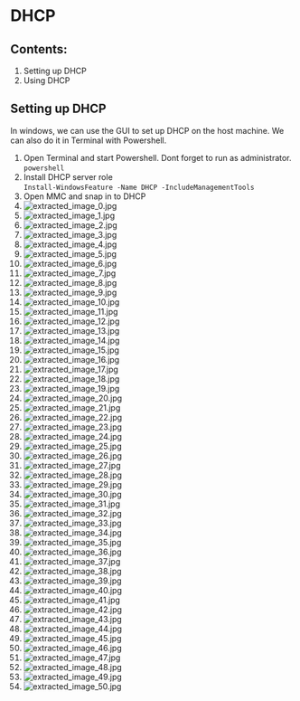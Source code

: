 # DHCP

## Contents:
1. Setting up DHCP
2. Using DHCP

## Setting up DHCP
In windows, we can use the GUI to set up DHCP on the host machine. We can also do it in Terminal with Powershell.
1. Open Terminal and start Powershell. Dont forget to run as administrator. \
`powershell`
2. Install DHCP server role \
`Install-WindowsFeature -Name DHCP -IncludeManagementTools`
3. Open MMC and snap in to DHCP
4. ![extracted_image_0.jpg](Assets%2FDHCP%2Fextracted_image_0.jpg)
5. ![extracted_image_1.jpg](Assets%2FDHCP%2Fextracted_image_1.jpg)
6. ![extracted_image_2.jpg](Assets%2FDHCP%2Fextracted_image_2.jpg)
7. ![extracted_image_3.jpg](Assets%2FDHCP%2Fextracted_image_3.jpg)
8. ![extracted_image_4.jpg](Assets%2FDHCP%2Fextracted_image_4.jpg)
9. ![extracted_image_5.jpg](Assets%2FDHCP%2Fextracted_image_5.jpg)
10. ![extracted_image_6.jpg](Assets%2FDHCP%2Fextracted_image_6.jpg)
11. ![extracted_image_7.jpg](Assets%2FDHCP%2Fextracted_image_7.jpg)
12. ![extracted_image_8.jpg](Assets%2FDHCP%2Fextracted_image_8.jpg)
13. ![extracted_image_9.jpg](Assets%2FDHCP%2Fextracted_image_9.jpg)
14. ![extracted_image_10.jpg](Assets%2FDHCP%2Fextracted_image_10.jpg)
15. ![extracted_image_11.jpg](Assets%2FDHCP%2Fextracted_image_11.jpg)
16. ![extracted_image_12.jpg](Assets%2FDHCP%2Fextracted_image_12.jpg)
17. ![extracted_image_13.jpg](Assets%2FDHCP%2Fextracted_image_13.jpg)
18. ![extracted_image_14.jpg](Assets%2FDHCP%2Fextracted_image_14.jpg)
19. ![extracted_image_15.jpg](Assets%2FDHCP%2Fextracted_image_15.jpg)
20. ![extracted_image_16.jpg](Assets%2FDHCP%2Fextracted_image_16.jpg)
21. ![extracted_image_17.jpg](Assets%2FDHCP%2Fextracted_image_17.jpg)
22. ![extracted_image_18.jpg](Assets%2FDHCP%2Fextracted_image_18.jpg)
23. ![extracted_image_19.jpg](Assets%2FDHCP%2Fextracted_image_19.jpg)
24. ![extracted_image_20.jpg](Assets%2FDHCP%2Fextracted_image_20.jpg)
25. ![extracted_image_21.jpg](Assets%2FDHCP%2Fextracted_image_21.jpg)
26. ![extracted_image_22.jpg](Assets%2FDHCP%2Fextracted_image_22.jpg)
27. ![extracted_image_23.jpg](Assets%2FDHCP%2Fextracted_image_23.jpg)
28. ![extracted_image_24.jpg](Assets%2FDHCP%2Fextracted_image_24.jpg)
29. ![extracted_image_25.jpg](Assets%2FDHCP%2Fextracted_image_25.jpg)
30. ![extracted_image_26.jpg](Assets%2FDHCP%2Fextracted_image_26.jpg)
31. ![extracted_image_27.jpg](Assets%2FDHCP%2Fextracted_image_27.jpg)
32. ![extracted_image_28.jpg](Assets%2FDHCP%2Fextracted_image_28.jpg)
33. ![extracted_image_29.jpg](Assets%2FDHCP%2Fextracted_image_29.jpg)
34. ![extracted_image_30.jpg](Assets%2FDHCP%2Fextracted_image_30.jpg)
35. ![extracted_image_31.jpg](Assets%2FDHCP%2Fextracted_image_31.jpg)
36. ![extracted_image_32.jpg](Assets%2FDHCP%2Fextracted_image_32.jpg)
37. ![extracted_image_33.jpg](Assets%2FDHCP%2Fextracted_image_33.jpg)
38. ![extracted_image_34.jpg](Assets%2FDHCP%2Fextracted_image_34.jpg)
39. ![extracted_image_35.jpg](Assets%2FDHCP%2Fextracted_image_35.jpg)
40. ![extracted_image_36.jpg](Assets%2FDHCP%2Fextracted_image_36.jpg)
41. ![extracted_image_37.jpg](Assets%2FDHCP%2Fextracted_image_37.jpg)
42. ![extracted_image_38.jpg](Assets%2FDHCP%2Fextracted_image_38.jpg)
43. ![extracted_image_39.jpg](Assets%2FDHCP%2Fextracted_image_39.jpg)
44. ![extracted_image_40.jpg](Assets%2FDHCP%2Fextracted_image_40.jpg)
45. ![extracted_image_41.jpg](Assets%2FDHCP%2Fextracted_image_41.jpg)
46. ![extracted_image_42.jpg](Assets%2FDHCP%2Fextracted_image_42.jpg)
47. ![extracted_image_43.jpg](Assets%2FDHCP%2Fextracted_image_43.jpg)
48. ![extracted_image_44.jpg](Assets%2FDHCP%2Fextracted_image_44.jpg)
49. ![extracted_image_45.jpg](Assets%2FDHCP%2Fextracted_image_45.jpg)
50. ![extracted_image_46.jpg](Assets%2FDHCP%2Fextracted_image_46.jpg)
51. ![extracted_image_47.jpg](Assets%2FDHCP%2Fextracted_image_47.jpg)
52. ![extracted_image_48.jpg](Assets%2FDHCP%2Fextracted_image_48.jpg)
53. ![extracted_image_49.jpg](Assets%2FDHCP%2Fextracted_image_49.jpg)
54. ![extracted_image_50.jpg](Assets%2FDHCP%2Fextracted_image_50.jpg)
